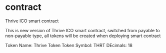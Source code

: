 # contract
Thrive ICO smart contract

This is new version of Thrive ICO smart contract, switched from payable to non-payable type, all tokens will be created when deploying smart contract

Token Name: Thrive Token
Token Symbol: THRT
DEcimals: 18
